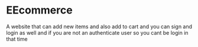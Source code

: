 # EEcommerce
A website that can add new items and also add to cart and you can sign and login as well and if you are not an authenticate user so you cant be login in that time
